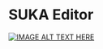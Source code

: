 # SUKA Editor 



[![IMAGE ALT TEXT HERE](https://img.youtube.com/vi/lyKfJ1zENCE/0.jpg)](https://www.youtube.com/watch?v=lyKfJ1zENCE)
